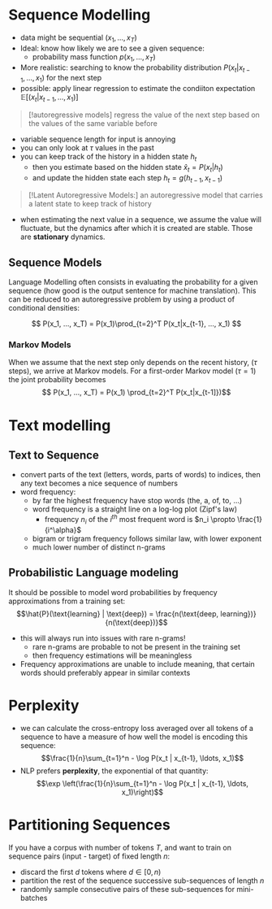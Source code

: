 # Sequence Modelling

- data might be sequential $(x_1, ..., x_T)$  
- Ideal: know how likely we are to see a given sequence:
	- probability mass function $p(x_1, ..., x_T)$
- More realistic: searching to know the probability distribution $P(x_t|x_{t-1}, ..., x_1)$ for the next step
- possible: apply linear regression to estimate the condiiton expectation $\mathbb{E}[(x_t | x_{t-1}, ..., x_1)]$   

>[!autoregressive models]
> regress the value of the next step based on the values of the same variable before

- variable sequence length for input is annoying
- you can only look at $\tau$ values in the past
- you can keep track of the history in a hidden state $h_t$
	- then you estimate based on the hidden state $\hat{x}_t = P(x_t | h_t)$
	- and update the hidden state each step $h_t = g(h_{t-1}, x_{t-1})$

>[!Latent Autoregressive Models:]
> an autoregressive model that carries a latent state to keep track of history

- when estimating the next value in a sequence, we assume the value will fluctuate, but the dynamics after which it is created are stable. Those are **stationary** dynamics.

## Sequence Models
Language Modelling often consists in evaluating the probability for a given sequence (how good is the output sentence for machine translation). This can be reduced to an autoregressive problem by using a product of conditional densities:

$$ P(x_1, ..., x_T) = P(x_1)\prod_{t=2}^T P(x_t|x_{t-1}, ..., x_1) $$ 
### Markov Models
When we assume that the next step only depends on the recent history, ($\tau$ steps), we arrive at Markov models. For a first-order Markov model ($\tau=1$) the joint probability becomes
$$ P(x_1, ..., x_T) = P(x_1) \prod_{t=2}^T P(x_t|x_{t-1]})$$ 
# Text modelling

## Text to Sequence

- convert parts of the text (letters, words, parts of words) to indices, then any text becomes a nice sequence of numbers
- word frequency:
	- by far the highest frequency have stop words (the, a, of, to, ...)
	- word frequency is a straight line on a log-log plot (Zipf's law)
		- frequency $n_i$ of the $i^{th}$ most frequent word is $n_i \propto \frac{1}{i^\alpha}$ 
	- bigram or trigram frequency follows similar law, with lower exponent
	- much lower number of distinct n-grams

## Probabilistic Language modeling
It should be possible to model word probabilities by frequency approximations from a training set: $$\hat{P}(\text{learning} | \text{deep}) = \frac{n(\text{deep, learning})}{n(\text{deep})}$$
- this will always run into issues with rare n-grams!
	- rare n-grams are probable to not be present in the training set
	- then frequency estimations will be meaningless
- Frequency approximations are unable to include meaning, that certain words should preferably appear in similar contexts


# Perplexity
- we can calculate the cross-entropy loss averaged over all tokens of a sequence to have a measure of how well the model is encoding this sequence: $$\frac{1}{n}\sum_{t=1}^n - \log P(x_t | x_{t-1}, \ldots, x_1)$$
- NLP prefers **perplexity**, the exponential of that quantity: $$\exp \left(\frac{1}{n}\sum_{t=1}^n - \log P(x_t | x_{t-1}, \ldots, x_1)\right)$$

# Partitioning Sequences
If you have a corpus with number of tokens $T$, and want to train on sequence pairs (input - target) of fixed length $n$:
- discard the first $d$ tokens where $d \in [0, n)$
- partition the rest of the sequence successive sub-sequences of length $n$
- randomly sample consecutive pairs of these sub-sequences for mini-batches